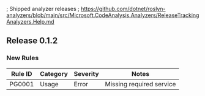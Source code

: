 ﻿; Shipped analyzer releases
; https://github.com/dotnet/roslyn-analyzers/blob/main/src/Microsoft.CodeAnalysis.Analyzers/ReleaseTrackingAnalyzers.Help.md

## Release 0.1.2

### New Rules

Rule ID | Category | Severity | Notes
--------|----------|----------|--------------------
PG0001  |  Usage   |  Error   | Missing required service